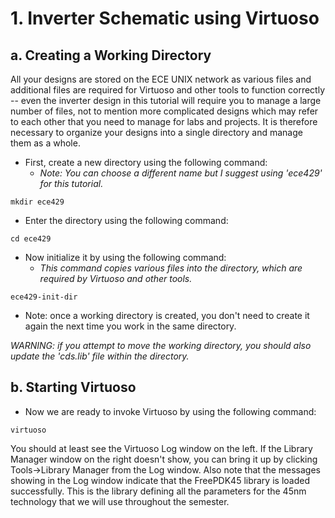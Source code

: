 # 1. Inverter Schematic using Virtuoso

## a. Creating a Working Directory
All your designs are stored on the ECE UNIX network as various files and additional files are required for Virtuoso and other tools to function correctly -- even the inverter design in this tutorial will require you to manage a large number of files, not to mention more complicated designs which may refer to each other that you need to manage for labs and projects. It is therefore necessary to organize your designs into a single directory and manage them as a whole.

* First, create a new directory using the following command:
  - _Note: You can choose a different name but I suggest using 'ece429' for this tutorial._
```
mkdir ece429
```
  * Enter the directory using the following command:
```
cd ece429
```
* Now initialize it by using the following command:
  - _This command copies various files into the directory, which are required by Virtuoso and other tools._
```
ece429-init-dir
```

* Note: once a working directory is created, you don't need to create it again the next time you work in the same directory.

_WARNING: if you attempt to move the working directory, you should also update the 'cds.lib' file within the directory._

## b. Starting Virtuoso

* Now we are ready to invoke Virtuoso by using the following command:
```
virtuoso
```
You should at least see the Virtuoso Log window on the left. If the Library Manager window on the right doesn't show, you can bring it up by clicking Tools→Library Manager from the Log window. Also note that the messages showing in the Log window indicate that the FreePDK45 library is loaded successfully. This is the library defining all the parameters for the 45nm technology that we will use throughout the semester.
